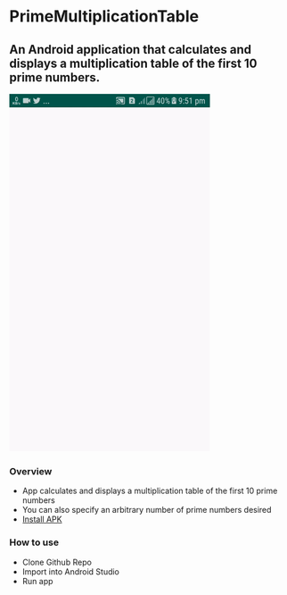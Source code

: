 # PrimeMultiplicationTable

## An Android application that calculates and displays a multiplication table of the first 10 prime numbers.
<img src=https://raw.githubusercontent.com/emmanuelkehinde/PrimeMultiplicationTable/master/screenshot/table.gif alt="Prime Multiplication Table" width=360 height=640 />

### Overview
* App calculates and displays a multiplication table of the first 10 prime numbers
* You can also specify an arbitrary number of prime numbers desired
* [Install APK](https://www.dropbox.com/s/8ixo4538tbj7bo9/PrimeMultiplicationTable.apk?dl=0)

### How to use
* Clone Github Repo
* Import into Android Studio
* Run app